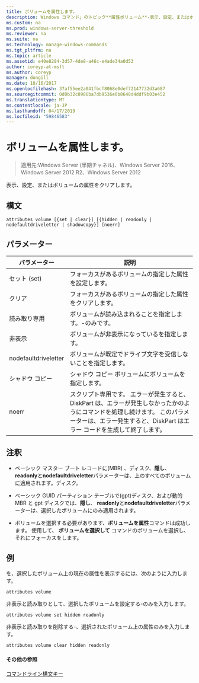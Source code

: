 ```yaml
---
title: ボリュームを属性します。
description: Windows コマンド」のトピック**属性ボリューム**-表示、設定、またはボリュームの属性をクリアします。
ms.custom: na
ms.prod: windows-server-threshold
ms.reviewer: na
ms.suite: na
ms.technology: manage-windows-commands
ms.tgt_pltfrm: na
ms.topic: article
ms.assetid: e40e8284-3d57-4de8-a46c-e4ade34a0d53
author: coreyp-at-msft
ms.author: coreyp
manager: dongill
ms.date: 10/16/2017
ms.openlocfilehash: 37af55ee2a041fbcf8068e0def72147732d3a687
ms.sourcegitcommit: 0d0b32c8986ba7db9536e0b8648d4ddf9b03e452
ms.translationtype: MT
ms.contentlocale: ja-JP
ms.lasthandoff: 04/17/2019
ms.locfileid: "59846583"
---
```

# <a name="attributes-volume"></a>ボリュームを属性します。

>適用先:Windows Server (半期チャネル)、Windows Server 2016、Windows Server 2012 R2、Windows Server 2012

表示、設定、またはボリュームの属性をクリアします。  
  
  
  
## <a name="syntax"></a>構文  
  
```  
attributes volume [{set | clear}] [{hidden | readonly | nodefaultdriveletter | shadowcopy}] [noerr]  
```  
  
## <a name="parameters"></a>パラメーター  
  
|パラメーター|説明|  
|-------|--------|  
|セット (set)|フォーカスがあるボリュームの指定した属性を設定します。|  
|クリア|フォーカスがあるボリュームの指定した属性をクリアします。|  
|読み取り専用|ボリュームが読み込まれることを指定します。\-のみです。|  
|非表示|ボリュームが非表示になっているを指定します。|  
|nodefaultdriveletter|ボリュームが既定でドライブ文字を受信しないことを指定します。|  
|シャドウ コピー|シャドウ コピー ボリュームにボリュームを指定します。|  
|noerr|スクリプト専用です。 エラーが発生すると、DiskPart は、エラーが発生しなかったかのようにコマンドを処理し続けます。 このパラメーターは、エラー発生すると、DiskPart はエラー コードを生成して終了します。|  
  
## <a name="remarks"></a>注釈  
  
-   ベーシック マスター ブート レコードに\(MBR\) 、ディスク、**隠し**、 **readonly**と**nodefaultdriveletter**パラメーターは、上のすべてのボリュームに適用されます。ディスク。  
  
-   ベーシック GUID パーティション テーブルで\(gpt\)ディスク、および動的 MBR と gpt ディスクでは、**隠し**、 **readonly**と**nodefaultdriveletter**パラメーターは、選択したボリュームにのみ適用されます。  
  
-   ボリュームを選択する必要があります、**ボリュームを属性**コマンドは成功します。 使用して、 **ボリュームを選択して** コマンドのボリュームを選択し、それにフォーカスをします。  
  
## <a name="BKMK_examples"></a>例  
を、選択したボリューム上の現在の属性を表示するには、次のように入力します。  
  
```  
attributes volume  
```  
  
非表示と読み取りとして、選択したボリュームを設定する\-のみを入力します。  
  
```  
attributes volume set hidden readonly  
```  
  
非表示と読み取りを削除する\-、選択されたボリューム上の属性のみを入力します。  
  
```  
attributes volume clear hidden readonly  
```  
  
#### <a name="additional-references"></a>その他の参照  
[コマンドライン構文キー](command-line-syntax-key.md)  
  

  

